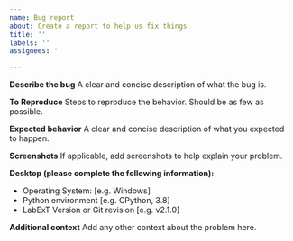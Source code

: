 ```yaml
---
name: Bug report
about: Create a report to help us fix things
title: ''
labels: ''
assignees: ''

---
```


**Describe the bug**
A clear and concise description of what the bug is.

**To Reproduce**
Steps to reproduce the behavior. Should be as few as possible.

**Expected behavior**
A clear and concise description of what you expected to happen.

**Screenshots**
If applicable, add screenshots to help explain your problem.

**Desktop (please complete the following information):**
 - Operating System: [e.g. Windows]
 - Python environment [e.g. CPython, 3.8]
 - LabExT Version or Git revision [e.g. v2.1.0]

**Additional context**
Add any other context about the problem here.
